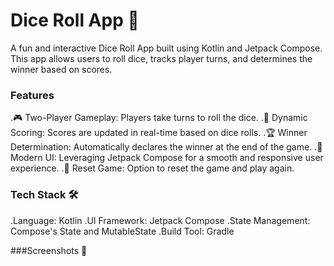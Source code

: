 # Dice Roll App 🎲

A fun and interactive Dice Roll App built using Kotlin and Jetpack Compose. This app allows users to roll dice, tracks player turns, and determines the winner based on scores.

### Features
.🎮 Two-Player Gameplay: Players take turns to roll the dice.
.🔢 Dynamic Scoring: Scores are updated in real-time based on dice rolls.
.🏆 Winner Determination: Automatically declares the winner at the end of the game.
.🎨 Modern UI: Leveraging Jetpack Compose for a smooth and responsive user experience.
.🔄 Reset Game: Option to reset the game and play again.

### Tech Stack 🛠️

.Language: Kotlin
.UI Framework: Jetpack Compose
.State Management: Compose's State and MutableState
.Build Tool: Gradle

###Screenshots 📸
